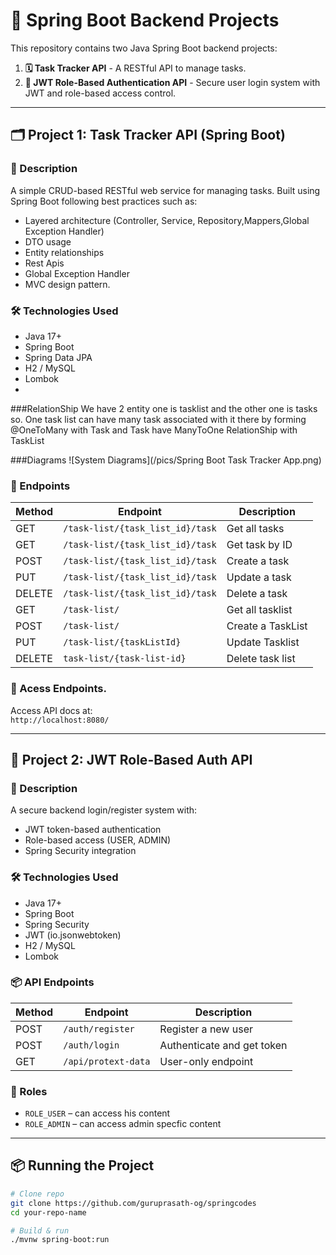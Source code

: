 # 🚀 Spring Boot Backend Projects

This repository contains two Java Spring Boot backend projects:

1. **🗓 Task Tracker API** - A RESTful API to manage tasks.
2. **🔐 JWT Role-Based Authentication API** - Secure user login system with JWT and role-based access control.

---

## 🗂 Project 1: Task Tracker API (Spring Boot)

### 📌 Description
A simple CRUD-based RESTful web service for managing tasks. Built using Spring Boot following best practices such as:
- Layered architecture (Controller, Service, Repository,Mappers,Global Exception Handler)
- DTO usage
- Entity relationships
- Rest Apis
- Global Exception Handler
- MVC design pattern.

### 🛠 Technologies Used
- Java 17+
- Spring Boot
- Spring Data JPA
- H2 / MySQL
- Lombok
- 
###RelationShip
We have 2 entity one is tasklist and the other one is tasks so. One task list can have many task associated with it
there by forming @OneToMany with Task and Task have ManyToOne RelationShip with TaskList


###Diagrams
![System Diagrams](/pics/Spring Boot Task Tracker App.png)
### 🔁 Endpoints

| Method | Endpoint         | Description         |
|--------|------------------|---------------------|
| GET    | `/task-list/{task_list_id}/task`         | Get all tasks       |
| GET    | `/task-list/{task_list_id}/task`    | Get task by ID      |
| POST   | `/task-list/{task_list_id}/task`        | Create a task       |
| PUT    | `/task-list/{task_list_id}/task`    | Update a task       |
| DELETE | `/task-list/{task_list_id}/task`    | Delete a task       |
| GET    | `/task-list/`     | Get all tasklist    |
| POST   |`/task-list/`      | Create a TaskList   |
| PUT    |`/task-list/{taskListId}` | Update Tasklist     |
|DELETE |`task-list/{task-list-id}`|Delete task list|

### 🔗 Acess Endpoints.
Access API docs at:  
`http://localhost:8080/`

---

## 🔐 Project 2: JWT Role-Based Auth API

### 📌 Description
A secure backend login/register system with:
- JWT token-based authentication
- Role-based access (USER, ADMIN)
- Spring Security integration

### 🛠 Technologies Used
- Java 17+
- Spring Boot
- Spring Security
- JWT (io.jsonwebtoken)
- H2 / MySQL
- Lombok

### 📦 API Endpoints

| Method | Endpoint        | Description                |
|--------|-----------------|----------------------------|
| POST   | `/auth/register`| Register a new user        |
| POST   | `/auth/login`   | Authenticate and get token |
| GET    | `/api/protext-data`    | User-only endpoint         |

### 🔐 Roles
- `ROLE_USER` – can access his content
- `ROLE_ADMIN` – can access admin specfic content

---

## 📦 Running the Project

```bash
# Clone repo
git clone https://github.com/guruprasath-og/springcodes
cd your-repo-name

# Build & run
./mvnw spring-boot:run

